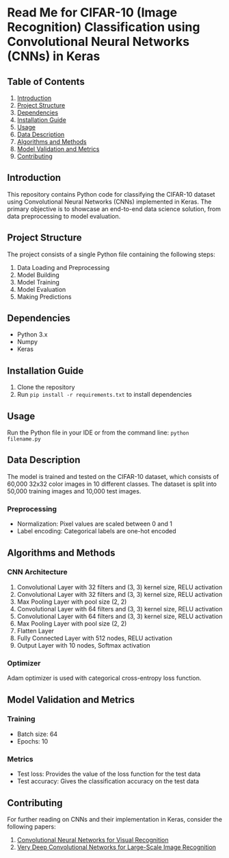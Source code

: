 # Read Me for CIFAR-10 (Image Recognition) Classification using Convolutional Neural Networks (CNNs) in Keras

## Table of Contents

1. [Introduction](#Introduction)
2. [Project Structure](#Project-Structure)
3. [Dependencies](#Dependencies)
4. [Installation Guide](#Installation-Guide)
5. [Usage](#Usage)
6. [Data Description](#Data-Description)
7. [Algorithms and Methods](#Algorithms-and-Methods)
8. [Model Validation and Metrics](#Model-Validation-and-Metrics)
9. [Contributing](#Contributing)

## Introduction
This repository contains Python code for classifying the CIFAR-10 dataset using Convolutional Neural Networks (CNNs) implemented in Keras. The primary objective is to showcase an end-to-end data science solution, from data preprocessing to model evaluation.

## Project Structure
The project consists of a single Python file containing the following steps:
1. Data Loading and Preprocessing
2. Model Building
3. Model Training
4. Model Evaluation
5. Making Predictions

## Dependencies
* Python 3.x
* Numpy
* Keras

## Installation Guide
1. Clone the repository
2. Run `pip install -r requirements.txt` to install dependencies

## Usage
Run the Python file in your IDE or from the command line: `python filename.py`

## Data Description
The model is trained and tested on the CIFAR-10 dataset, which consists of 60,000 32x32 color images in 10 different classes. The dataset is split into 50,000 training images and 10,000 test images.

### Preprocessing
* Normalization: Pixel values are scaled between 0 and 1
* Label encoding: Categorical labels are one-hot encoded

## Algorithms and Methods

### CNN Architecture
1. Convolutional Layer with 32 filters and (3, 3) kernel size, RELU activation
2. Convolutional Layer with 32 filters and (3, 3) kernel size, RELU activation
3. Max Pooling Layer with pool size (2, 2)
4. Convolutional Layer with 64 filters and (3, 3) kernel size, RELU activation
5. Convolutional Layer with 64 filters and (3, 3) kernel size, RELU activation
6. Max Pooling Layer with pool size (2, 2)
7. Flatten Layer
8. Fully Connected Layer with 512 nodes, RELU activation
9. Output Layer with 10 nodes, Softmax activation

### Optimizer
Adam optimizer is used with categorical cross-entropy loss function.

## Model Validation and Metrics

### Training
* Batch size: 64
* Epochs: 10

### Metrics
* Test loss: Provides the value of the loss function for the test data
* Test accuracy: Gives the classification accuracy on the test data

## Contributing
For further reading on CNNs and their implementation in Keras, consider the following papers:
1. [Convolutional Neural Networks for Visual Recognition](https://cs231n.github.io/convolutional-networks/)
2. [Very Deep Convolutional Networks for Large-Scale Image Recognition](https://arxiv.org/abs/1409.1556)

